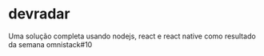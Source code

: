 # devradar

Uma solução completa usando nodejs, react e react native como resultado da semana omnistack#10